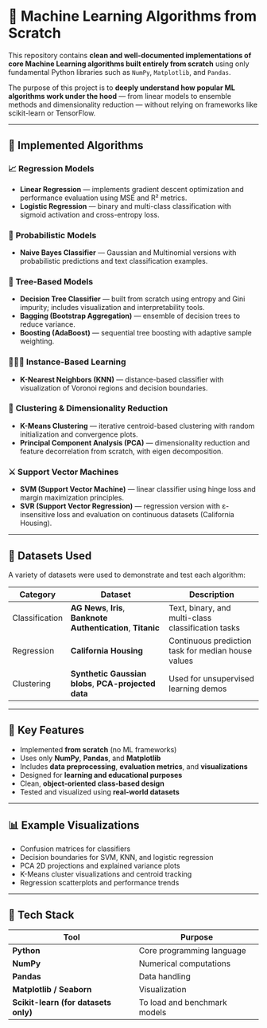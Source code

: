 # 🧠 Machine Learning Algorithms from Scratch

This repository contains **clean and well-documented implementations of core Machine Learning algorithms built entirely from scratch** using only fundamental Python libraries such as `NumPy`, `Matplotlib`, and `Pandas`.  

The purpose of this project is to **deeply understand how popular ML algorithms work under the hood** — from linear models to ensemble methods and dimensionality reduction — without relying on frameworks like scikit-learn or TensorFlow.

---

## 🚀 Implemented Algorithms

### 📈 **Regression Models**
- **Linear Regression** — implements gradient descent optimization and performance evaluation using MSE and R² metrics.
- **Logistic Regression** — binary and multi-class classification with sigmoid activation and cross-entropy loss.

### 🧮 **Probabilistic Models**
- **Naive Bayes Classifier** — Gaussian and Multinomial versions with probabilistic predictions and text classification examples.

### 🌳 **Tree-Based Models**
- **Decision Tree Classifier** — built from scratch using entropy and Gini impurity; includes visualization and interpretability tools.
- **Bagging (Bootstrap Aggregation)** — ensemble of decision trees to reduce variance.
- **Boosting (AdaBoost)** — sequential tree boosting with adaptive sample weighting.

### 🧑‍🤝‍🧑 **Instance-Based Learning**
- **K-Nearest Neighbors (KNN)** — distance-based classifier with visualization of Voronoi regions and decision boundaries.

### 🔵 **Clustering & Dimensionality Reduction**
- **K-Means Clustering** — iterative centroid-based clustering with random initialization and convergence plots.
- **Principal Component Analysis (PCA)** — dimensionality reduction and feature decorrelation from scratch, with eigen decomposition.

### ⚔️ **Support Vector Machines**
- **SVM (Support Vector Machine)** — linear classifier using hinge loss and margin maximization principles.
- **SVR (Support Vector Regression)** — regression version with ε-insensitive loss and evaluation on continuous datasets (California Housing).

---

## 🧩 Datasets Used

A variety of datasets were used to demonstrate and test each algorithm:

| Category | Dataset | Description |
|-----------|----------|-------------|
| Classification | **AG News**, **Iris**, **Banknote Authentication**, **Titanic** | Text, binary, and multi-class classification tasks |
| Regression | **California Housing** | Continuous prediction task for median house values |
| Clustering | **Synthetic Gaussian blobs**, **PCA-projected data** | Used for unsupervised learning demos |

---

## 🧠 Key Features

- Implemented **from scratch** (no ML frameworks)
- Uses only **NumPy**, **Pandas**, and **Matplotlib**
- Includes **data preprocessing**, **evaluation metrics**, and **visualizations**
- Designed for **learning and educational purposes**
- Clean, **object-oriented class-based design**
- Tested and visualized using **real-world datasets**

---

## 📊 Example Visualizations

- Confusion matrices for classifiers  
- Decision boundaries for SVM, KNN, and logistic regression  
- PCA 2D projections and explained variance plots  
- K-Means cluster visualizations and centroid tracking  
- Regression scatterplots and performance trends  

---

## 🧰 Tech Stack

| Tool | Purpose |
|------|----------|
| **Python** | Core programming language |
| **NumPy** | Numerical computations |
| **Pandas** | Data handling |
| **Matplotlib / Seaborn** | Visualization |
| **Scikit-learn (for datasets only)** | To load and benchmark models |


